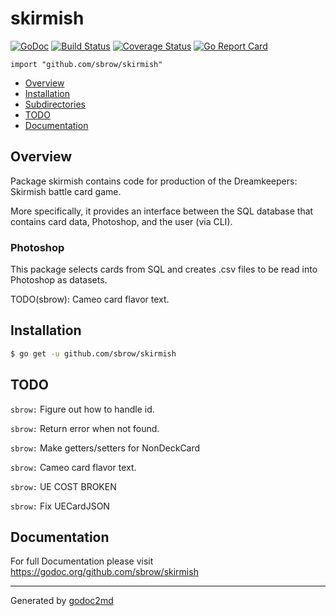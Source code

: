 # skirmish
[![GoDoc](https://godoc.org/github.com/sbrow/skirmish?status.svg)](https://godoc.org/github.com/sbrow/skirmish) [![Build Status](https://travis-ci.org/sbrow/skirmish.svg?branch=master)](https://travis-ci.org/sbrow/skirmish) [![Coverage Status](https://coveralls.io/repos/github/sbrow/skirmish/badge.svg?branch=master)](https://coveralls.io/github/sbrow/skirmish?branch=master) [![Go Report Card](https://goreportcard.com/badge/github.com/sbrow/skirmish)](https://goreportcard.com/report/github.com/sbrow/skirmish)

`import "github.com/sbrow/skirmish"`

* [Overview](#pkg-overview)
* [Installation](pkg-installation)
* [Subdirectories](#pkg-subdirectories)
* [TODO](#pkg-note-TODO)
* [Documentation](#pkg-doc)

## <a name="pkg-overview">Overview</a>
Package skirmish contains code for production of the
Dreamkeepers: Skirmish battle card game.

More specifically, it provides an interface between the SQL database
that contains card data, Photoshop, and the user (via CLI).

### Photoshop
This package selects cards from SQL and creates .csv files to be read into
Photoshop as datasets.

TODO(sbrow): Cameo card flavor text.





## <a name="pkg-installation">Installation</a>
```sh
$ go get -u github.com/sbrow/skirmish
```
<!---


--->



## <a name="pkg-note-TODO">TODO</a>

`sbrow:` Figure out how to handle id.

`sbrow:` Return error when not found.

`sbrow:` Make getters/setters for NonDeckCard

`sbrow:` Cameo card flavor text.

`sbrow:` UE COST BROKEN

`sbrow:` Fix UECardJSON

## <a name="pkg-doc">Documentation</a>
For full Documentation please visit https://godoc.org/github.com/sbrow/skirmish
- - -


Generated by [godoc2md](http://godoc.org/github.com/davecheney/godoc2md)
